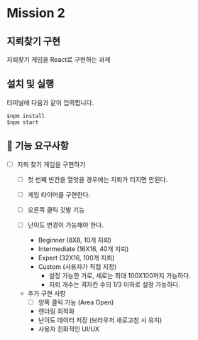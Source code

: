 # Mission 2

## 지뢰찾기 구현

지뢰찾기 게임을 React로 구현하는 과제

## 설치 및 실행

터미널에 다음과 같이 입력합니다.

```git
$npm install
$npm start
```

## 📃 기능 요구사항

- [ ] 지뢰 찾기 게임을 구현하기

  - [ ] 첫 번째 빈칸을 열엇을 경우에는 지뢰가 터지면 안된다.
  - [ ] 게임 타이머를 구현한다.
  - [ ] 오른쪽 클릭 깃발 기능
  - [ ] 난이도 변경이 가능해야 한다.

    - Beginner (8X8, 10개 지뢰)
    - Intermediate (16X16, 40개 지뢰)
    - Expert (32X16, 100개 지뢰)
    - Custom (사용자가 직접 지정)
      - 설정 가능한 가로, 세로는 최대 100X100까지 가능하다.
      - 지뢰 개수는 격자칸 수의 1/3 이하로 설정 가능하다.

  - 추가 구현 사항
    - [ ] 양쪽 클릭 가능 (Area Open)
    - 렌더링 최적화
    - 난이도 데이터 저장 (브라우저 새로고침 시 유지)
    - 사용자 친화적인 UI/UX
